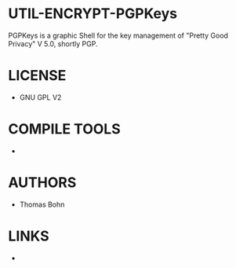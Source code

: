 UTIL-ENCRYPT-PGPKeys
====================

PGPKeys is a graphic Shell for the key management of "Pretty Good Privacy" V 5.0, shortly PGP. 


LICENSE
===============
* GNU GPL V2

COMPILE TOOLS
===============
* 

AUTHORS
===============
* Thomas Bohn

LINKS
===============
* 
